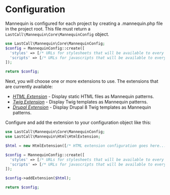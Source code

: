 Configuration
=============

Mannequin is configured for each project by creating a .mannequin.php file in the project root.  This file must return a `LastCall\Mannequin\Core\MannequinConfig` object.


```php
use LastCall\Mannequin\Core\MannequinConfig;
$config = MannequinConfig::create([
  'styles' => [/* URLs for stylesheets that will be available to every pattern*/]
  'scripts' => [/* URLs for javascripts that will be available to every pattern*/]
]);

return $config;
```

Next, you will choose one or more extensions to use.  The extensions that are currently available:

* [*HTML Extension*](https://github.com/LastCallMedia/Mannequin-Html) - Display static HTML files as Mannequin patterns.
* [*Twig Extension*](https://github.com/LastCallMedia/Mannequin-Twig) - Display Twig templates as Mannequin patterns.
* [*Drupal Extension*](https://github.com/LastCallMedia/Mannequin-Drupal) - Display Drupal 8 Twig templates as Mannequin patterns.

Configure and add the extension to your configuration object like this:

```php
use LastCall\Mannequin\Core\MannequinConfig;
use LastCall\Mannequin\Html\HtmlExtension;

$html = new HtmlExtension([/* HTML extension configuration goes here... */);

$config = MannequinConfig::create([
  'styles' => [/* URLs for stylesheets that will be available to every pattern*/]
  'scripts' => [/* URLs for javascripts that will be available to every pattern*/]
]);

$config->addExtension($html);

return $config;
```